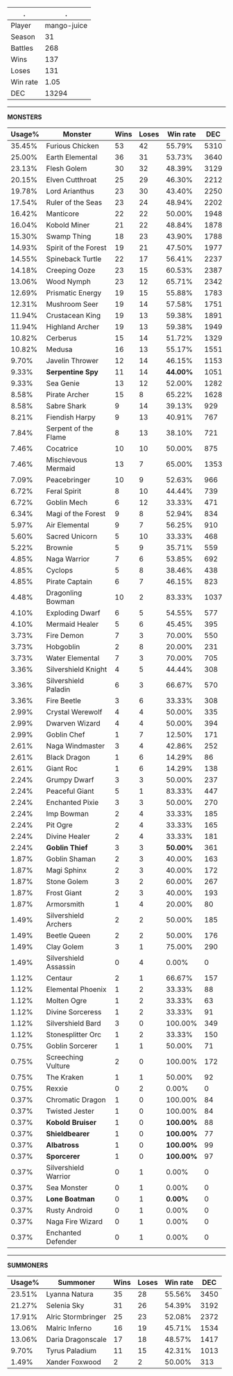 .|.
|-|-
Player|mango-juice
Season|31
Battles|268
Wins|137
Loses|131
Win rate|1.05
DEC|13294

---
**MONSTERS**

Usage%|Monster|Wins|Loses|Win rate|DEC|
-|-|-|-|-|-|
35.45%|Furious Chicken|53|42|55.79%|5310|
25.00%|Earth Elemental|36|31|53.73%|3640|
23.13%|Flesh Golem|30|32|48.39%|3129|
20.15%|Elven Cutthroat|25|29|46.30%|2212|
19.78%|Lord Arianthus|23|30|43.40%|2250|
17.54%|Ruler of the Seas|23|24|48.94%|2202|
16.42%|Manticore|22|22|50.00%|1948|
16.04%|Kobold Miner|21|22|48.84%|1878|
15.30%|Swamp Thing|18|23|43.90%|1788|
14.93%|Spirit of the Forest|19|21|47.50%|1977|
14.55%|Spineback Turtle|22|17|56.41%|2237|
14.18%|Creeping Ooze|23|15|60.53%|2387|
13.06%|Wood Nymph|23|12|65.71%|2342|
12.69%|Prismatic Energy|19|15|55.88%|1783|
12.31%|Mushroom Seer|19|14|57.58%|1751|
11.94%|Crustacean King|19|13|59.38%|1891|
11.94%|Highland Archer|19|13|59.38%|1949|
10.82%|Cerberus|15|14|51.72%|1329|
10.82%|Medusa|16|13|55.17%|1551|
9.70%|Javelin Thrower|12|14|46.15%|1153|
9.33%|**Serpentine Spy**|11|14|**44.00%**|1051|
9.33%|Sea Genie|13|12|52.00%|1282|
8.58%|Pirate Archer|15|8|65.22%|1628|
8.58%|Sabre Shark|9|14|39.13%|929|
8.21%|Fiendish Harpy|9|13|40.91%|767|
7.84%|Serpent of the Flame|8|13|38.10%|721|
7.46%|Cocatrice|10|10|50.00%|875|
7.46%|Mischievous Mermaid|13|7|65.00%|1353|
7.09%|Peacebringer|10|9|52.63%|966|
6.72%|Feral Spirit|8|10|44.44%|739|
6.72%|Goblin Mech|6|12|33.33%|471|
6.34%|Magi of the Forest|9|8|52.94%|834|
5.97%|Air Elemental|9|7|56.25%|910|
5.60%|Sacred Unicorn|5|10|33.33%|468|
5.22%|Brownie|5|9|35.71%|559|
4.85%|Naga Warrior|7|6|53.85%|692|
4.85%|Cyclops|5|8|38.46%|438|
4.85%|Pirate Captain|6|7|46.15%|823|
4.48%|Dragonling Bowman|10|2|83.33%|1037|
4.10%|Exploding Dwarf|6|5|54.55%|577|
4.10%|Mermaid Healer|5|6|45.45%|395|
3.73%|Fire Demon|7|3|70.00%|550|
3.73%|Hobgoblin|2|8|20.00%|231|
3.73%|Water Elemental|7|3|70.00%|705|
3.36%|Silvershield Knight|4|5|44.44%|308|
3.36%|Silvershield Paladin|6|3|66.67%|570|
3.36%|Fire Beetle|3|6|33.33%|308|
2.99%|Crystal Werewolf|4|4|50.00%|335|
2.99%|Dwarven Wizard|4|4|50.00%|394|
2.99%|Goblin Chef|1|7|12.50%|171|
2.61%|Naga Windmaster|3|4|42.86%|252|
2.61%|Black Dragon|1|6|14.29%|86|
2.61%|Giant Roc|1|6|14.29%|138|
2.24%|Grumpy Dwarf|3|3|50.00%|237|
2.24%|Peaceful Giant|5|1|83.33%|447|
2.24%|Enchanted Pixie|3|3|50.00%|270|
2.24%|Imp Bowman|2|4|33.33%|185|
2.24%|Pit Ogre|2|4|33.33%|165|
2.24%|Divine Healer|2|4|33.33%|181|
2.24%|**Goblin Thief**|3|3|**50.00%**|361|
1.87%|Goblin Shaman|2|3|40.00%|163|
1.87%|Magi Sphinx|2|3|40.00%|172|
1.87%|Stone Golem|3|2|60.00%|267|
1.87%|Frost Giant|2|3|40.00%|193|
1.87%|Armorsmith|1|4|20.00%|80|
1.49%|Silvershield Archers|2|2|50.00%|185|
1.49%|Beetle Queen|2|2|50.00%|176|
1.49%|Clay Golem|3|1|75.00%|290|
1.49%|Silvershield Assassin|0|4|0.00%|0|
1.12%|Centaur|2|1|66.67%|157|
1.12%|Elemental Phoenix|1|2|33.33%|88|
1.12%|Molten Ogre|1|2|33.33%|63|
1.12%|Divine Sorceress|1|2|33.33%|91|
1.12%|Silvershield Bard|3|0|100.00%|349|
1.12%|Stonesplitter Orc|1|2|33.33%|150|
0.75%|Goblin Sorcerer|1|1|50.00%|71|
0.75%|Screeching Vulture|2|0|100.00%|172|
0.75%|The Kraken|1|1|50.00%|92|
0.75%|Rexxie|0|2|0.00%|0|
0.37%|Chromatic Dragon|1|0|100.00%|84|
0.37%|Twisted Jester|1|0|100.00%|84|
0.37%|**Kobold Bruiser**|1|0|**100.00%**|88|
0.37%|**Shieldbearer**|1|0|**100.00%**|77|
0.37%|**Albatross**|1|0|**100.00%**|99|
0.37%|**Sporcerer**|1|0|**100.00%**|97|
0.37%|Silvershield Warrior|0|1|0.00%|0|
0.37%|Sea Monster|0|1|0.00%|0|
0.37%|**Lone Boatman**|0|1|**0.00%**|0|
0.37%|Rusty Android|0|1|0.00%|0|
0.37%|Naga Fire Wizard|0|1|0.00%|0|
0.37%|Enchanted Defender|0|1|0.00%|0|

---
**SUMMONERS**

Usage%|Summoner|Wins|Loses|Win rate|DEC|
-|-|-|-|-|-|
23.51%|Lyanna Natura|35|28|55.56%|3450|
21.27%|Selenia Sky|31|26|54.39%|3192|
17.91%|Alric Stormbringer|25|23|52.08%|2372|
13.06%|Malric Inferno|16|19|45.71%|1534|
13.06%|Daria Dragonscale|17|18|48.57%|1417|
9.70%|Tyrus Paladium|11|15|42.31%|1013|
1.49%|Xander Foxwood|2|2|50.00%|313|
